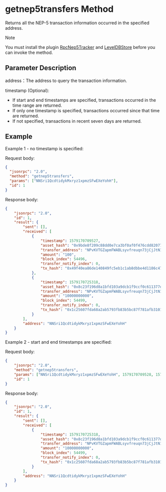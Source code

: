 # getnep5transfers Method

Returns all the NEP-5 transaction information occurred in the specified address.

> [!Note]
>
> You must install the plugin [RpcNep5Tracker](https://github.com/neo-project/neo-plugins/releases) and [LevelDBStore](https://github.com/neo-project/neo-modules/releases) before you can invoke the method.

## Parameter Description

address：The address to query the transaction information.

timestamp (Optional): 

- If start and end timestamps are specified, transactions occurred in the time range are returned.
- If only one timestamp is specified, transactions occurred since that time are returned.
- If not specified, transactions in recent seven days are returned.

## Example

Example 1 - no timestamp is specified:

Request body:

```json
{
  "jsonrpc": "2.0",
  "method": "getnep5transfers",
  "params": ["NNSri1QcdtidykMxryz1xpmzSFwEXeYohH"],
  "id": 1
}
```

Response body:

```json
{
    "jsonrpc": "2.0",
    "id": 1,
    "result": {
        "sent": [],
        "received": [
            {
                "timestamp": 1579170709527,
                "asset_hash": "0x9bde8f209c88dd0e7ca3bf0af0f476cdd8207789",
                "transfer_address": "NPvKVTGZapmFWABLsyvfreuqn73jCjJtN1",
                "amount": "100",
                "block_index": 54496,
                "transfer_notify_index": 0,
                "tx_hash": "0x49f40ea86de140849fc5eb1c1ab8dbbe4d1186c47807963a162338d979e79c0f"
            },
            {
                "timestamp": 1579170725318,
                "asset_hash": "0x8c23f196d8a1bfd103a9dcb1f9ccf0c611377d3b",
                "transfer_address": "NPvKVTGZapmFWABLsyvfreuqn73jCjJtN1",
                "amount": "10000000000",
                "block_index": 54499,
                "transfer_notify_index": 0,
                "tx_hash": "0x1c25607fda68a2ab5793fb83b5bc87f781afb310127b440620b4ad176d77fa3d"
            }
        ],
        "address": "NNSri1QcdtidykMxryz1xpmzSFwEXeYohH"
    }
}
```

Example 2 - start and end timestamps are specified:

Request body:

```json
{
    "jsonrpc": "2.0",
    "method": "getnep5transfers",
    "params": ["NNSri1QcdtidykMxryz1xpmzSFwEXeYohH", 1579170709528, 1579170725319],
    "id": 1
}
```

Response body: 

```json
{
    "jsonrpc": "2.0",
    "id": 1,
    "result": {
        "sent": [],
        "received": [
            {
                "timestamp": 1579170725318,
                "asset_hash": "0x8c23f196d8a1bfd103a9dcb1f9ccf0c611377d3b",
                "transfer_address": "NPvKVTGZapmFWABLsyvfreuqn73jCjJtN1",
                "amount": "10000000000",
                "block_index": 54499,
                "transfer_notify_index": 0,
                "tx_hash": "0x1c25607fda68a2ab5793fb83b5bc87f781afb310127b440620b4ad176d77fa3d"
            }
        ],
        "address": "NNSri1QcdtidykMxryz1xpmzSFwEXeYohH"
    }
}
```